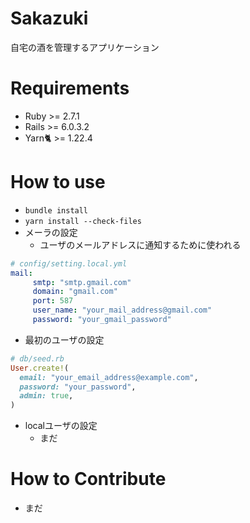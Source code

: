 # Sakazuki

自宅の酒を管理するアプリケーション

# Requirements

- Ruby >= 2.7.1
- Rails >= 6.0.3.2
- Yarn🐈 >= 1.22.4

# How to use

- `bundle install`
- `yarn install --check-files`
- メーラの設定
    - ユーザのメールアドレスに通知するために使われる
```yaml
# config/setting.local.yml
mail:
     smtp: "smtp.gmail.com"
     domain: "gmail.com"
     port: 587
     user_name: "your_mail_address@gmail.com"
     password: "your_gmail_password"
```
- 最初のユーザの設定
```ruby
# db/seed.rb
User.create!(
  email: "your_email_address@example.com",
  password: "your_password",
  admin: true,
)
```
- localユーザの設定
    - まだ

# How to Contribute

- まだ
